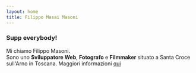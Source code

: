 ```yaml
---
layout: home
title: Filippo Masai Masoni
---
```


### Supp everybody!

Mi chiamo Filippo Masoni.    
Sono uno __Sviluppatore Web__, **Fotografo** e **Filmmaker** situato a Santa Croce sull'Arno in Toscana.
Maggiori informazioni [qui](/it/about/)
